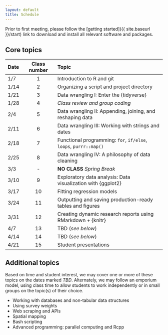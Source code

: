 ```yaml
---
layout: default
title: Schedule
---
```


Prior to first meeting, please follow the [getting
started]({{ site.baseurl }}/start) link to download and install
all relevant software and packages.

## Core topics

|Date|Class number|Topic|  
|:---|:----------:|:----|  
|1/7|1|Introduction to R and git|  
|1/14|2|Organizing a script and project directory|  
|1/21|3|Data wrangling I: Enter the {tidyverse}|  
|1/28|4|_Class review and group coding_|  
|2/4|5|Data wrangling II: Appending, joining, and reshaping data|  
|2/11|6|Data wrangling III: Working with strings and dates|  
|2/18|7|Functional programming: `for`, `if/else`, `loops`, `purrr::map()`|  
|2/25|8|Data wrangling IV: A philosophy of data cleaning|  
|3/3|-|**NO CLASS** _Spring Break_|
|3/10|9|Exploratory data analysis: Data visualization with {ggplot2}|  
|3/17|10|Fitting regression models|  
|3/24|11|Outputting and saving production-ready tables and figures|  
|3/31|12|Creating dynamic research reports using RMarkdown + {knitr}
|4/7|13|TBD (_see below_)|  
|4/14|14|TBD (_see below_)|  
|4/21|15|Student presentations|  

## Additional topics

Based on time and student interest, we may cover one or more of these
topics on the dates marked _TBD_. Alternately, we may follow an
emporium model, using class time to allow students to work
independently or in small groups on the topic(s) of their choice.

- Working with databases and non-tabular data structures
- Using survey weights
- Web scraping and APIs
- Spatial mapping
- Bash scripting
- Advanced programming: parallel computing and Rcpp


